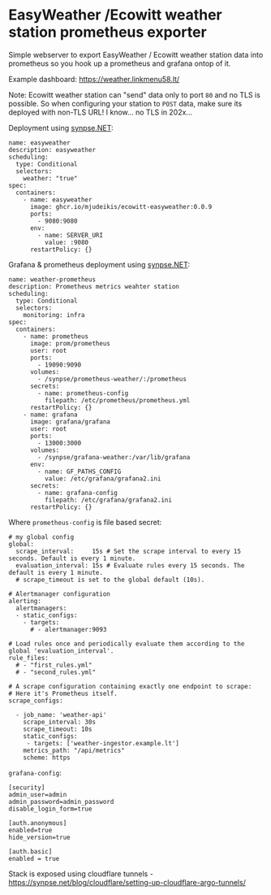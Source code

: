 # EasyWeather /Ecowitt weather station  prometheus exporter

Simple webserver to export EasyWeather / Ecowitt weather
station data into prometheus so you hook up a prometheus and grafana ontop of it.

Example dashboard: https://weather.linkmenu58.lt/

Note: Ecowitt weather station can "send" data only to port `80` and no TLS is
possible. So when configuring your station to `POST` data, make sure its deployed
with non-TLS URL! I know... no TLS in 202x...

Deployment using [synpse.NET](https://synpse.net):
```
name: easyweather
description: easyweather
scheduling:
  type: Conditional
  selectors:
    weather: "true"
spec:
  containers:
    - name: easyweather
      image: ghcr.io/mjudeikis/ecowitt-easyweather:0.0.9
      ports:
        - 9080:9080
      env:
        - name: SERVER_URI
          value: :9080
      restartPolicy: {}

```

Grafana & prometheus deployment using [synpse.NET](https://synpse.net):
```
name: weather-prometheus
description: Prometheus metrics weahter station
scheduling:
  type: Conditional
  selectors:
    monitoring: infra
spec:
  containers:
    - name: prometheus
      image: prom/prometheus
      user: root
      ports:
        - 19090:9090
      volumes:
        - /synpse/prometheus-weather/:/prometheus
      secrets:
        - name: prometheus-config
          filepath: /etc/prometheus/prometheus.yml
      restartPolicy: {}
    - name: grafana
      image: grafana/grafana
      user: root
      ports:
        - 13000:3000
      volumes:
        - /synpse/grafana-weather:/var/lib/grafana
      env:
        - name: GF_PATHS_CONFIG
          value: /etc/grafana/grafana2.ini
      secrets:
        - name: grafana-config
          filepath: /etc/grafana/grafana2.ini
      restartPolicy: {}
```

Where `prometheus-config` is file based secret:
```
# my global config
global:
  scrape_interval:     15s # Set the scrape interval to every 15 seconds. Default is every 1 minute.
  evaluation_interval: 15s # Evaluate rules every 15 seconds. The default is every 1 minute.
  # scrape_timeout is set to the global default (10s).

# Alertmanager configuration
alerting:
  alertmanagers:
  - static_configs:
    - targets:
      # - alertmanager:9093

# Load rules once and periodically evaluate them according to the global 'evaluation_interval'.
rule_files:
  # - "first_rules.yml"
  # - "second_rules.yml"

# A scrape configuration containing exactly one endpoint to scrape:
# Here it's Prometheus itself.
scrape_configs:

  - job_name: 'weather-api'
    scrape_interval: 30s
    scrape_timeout: 10s
    static_configs:
     - targets: ['weather-ingestor.example.lt']
    metrics_path: "/api/metrics"
    scheme: https
```

`grafana-config`:
```
[security]
admin_user=admin
admin_password=admin_password
disable_login_form=true

[auth.anonymous]
enabled=true
hide_version=true

[auth.basic]
enabled = true
```

Stack is exposed using cloudflare tunnels - https://synpse.net/blog/cloudflare/setting-up-cloudflare-argo-tunnels/
